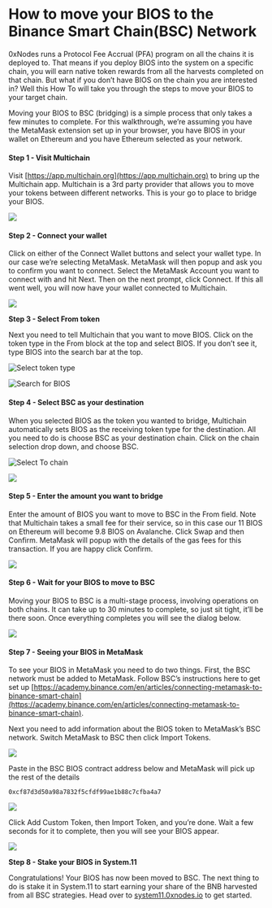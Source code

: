 # How to move your BIOS to the Binance Smart Chain(BSC) Network

0xNodes runs a Protocol Fee Accrual (PFA) program on all the chains it is deployed to. That means if you deploy BIOS into the system on a specific chain, you will earn native token rewards from all the harvests completed on that chain. But what if you don’t have BIOS on the chain you are interested in? Well this How To will take you through the steps to move your BIOS to your target chain.

Moving your BIOS to BSC (bridging) is a simple process that only takes a few minutes to complete. For this walkthrough, we’re assuming you have the MetaMask extension set up in your browser, you have BIOS in your wallet on Ethereum and you have Ethereum selected as your network.

#### **Step 1 - Visit Multichain**

Visit [https://app.multichain.org](https://app.multichain.org) to bring up the Multichain app. Multichain is a 3rd party provider that allows you to move your tokens between different networks. This is your go to place to bridge your BIOS.

![](../.gitbook/assets/multichain-app-not-connected.png)

#### **Step 2 - Connect your wallet**

Click on either of the Connect Wallet buttons and select your wallet type. In our case we’re selecting MetaMask. MetaMask will then popup and ask you to confirm you want to connect. Select the MetaMask Account you want to connect with and hit Next. Then on the next prompt, click Connect. If this all went well, you will now have your wallet connected to Multichain.

![](../.gitbook/assets/multichain-connect-to-wallet-with-arrow.png)

**Step 3 - Select From token**

Next you need to tell Multichain that you want to move BIOS. Click on the token type in the From block at the top and select BIOS. If you don’t see it, type BIOS into the search bar at the top.

![Select token type](../.gitbook/assets/multichain-from-select-token-type.png)

![Search for BIOS](../.gitbook/assets/multichain-select-bios-from-list.png)

#### **Step 4 - Select BSC as your destination**

When you selected BIOS as the token you wanted to bridge, Multichain automatically sets BIOS as the receiving token type for the destination. All you need to do is choose BSC as your destination chain. Click on the chain selection drop down, and choose BSC.

![Select To chain](../.gitbook/assets/multichain-select-to-chain-with-arrow.png)

![](../.gitbook/assets/multichain-to-chain-dialog-with-arrow-bsc.png)

#### **Step 5 - Enter the amount you want to bridge**

Enter the amount of BIOS you want to move to BSC in the From field. Note that Multichain takes a small fee for their service, so in this case our 11 BIOS on Ethereum will become 9.8 BIOS on Avalanche. Click Swap and then Confirm. MetaMask will popup with the details of the gas fees for this transaction. If you are happy click Confirm.

![](../.gitbook/assets/multichain-exchange-rate-bsc.png)

#### **Step 6 - Wait for your BIOS to move to BSC**

Moving your BIOS to BSC is a multi-stage process, involving operations on both chains. It can take up to 30 minutes to complete, so just sit tight, it’ll be there soon. Once everything completes you will see the dialog below.

![](../.gitbook/assets/multichain-transaction-complete-bsc.png)

#### **Step 7 - Seeing your BIOS in MetaMask**

To see your BIOS in MetaMask you need to do two things. First, the BSC network must be added to MetaMask. Follow BSC’s instructions here to get set up [https://academy.binance.com/en/articles/connecting-metamask-to-binance-smart-chain](https://academy.binance.com/en/articles/connecting-metamask-to-binance-smart-chain).

Next you need to add information about the BIOS token to MetaMask’s BSC network. Switch MetaMask to BSC then click Import Tokens.

![](../.gitbook/assets/metamask-import-token.png)

Paste in the BSC BIOS contract address below and MetaMask will pick up the rest of the details

```
0xcf87d3d50a98a7832f5cfdf99ae1b88c7cfba4a7
```

![](../.gitbook/assets/metamask-import-token-BSC.png)

Click Add Custom Token, then Import Token, and you’re done. Wait a few seconds for it to complete, then you will see your BIOS appear.

![](../.gitbook/assets/metamask-bios-in-wallet-bsc.png)

**Step 8 - Stake your BIOS in System.11**

Congratulations! Your BIOS has now been moved to BSC. The next thing to do is stake it in System.11 to start earning your share of the BNB harvested from all BSC strategies. Head over to [system11.0xnodes.io](http://system11.0xnodes.io) to get started.
